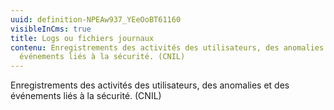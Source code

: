 ```yaml
---
uuid: definition-NPEAw937_YEeOoBT61160
visibleInCms: true
title: Logs ou fichiers journaux
contenu: Enregistrements des activités des utilisateurs, des anomalies et des
  événements liés à la sécurité. (CNIL)
---
```

<!--StartFragment-->

Enregistrements des activités des utilisateurs, des anomalies et des événements liés à la sécurité. (CNIL)

<!--EndFragment-->